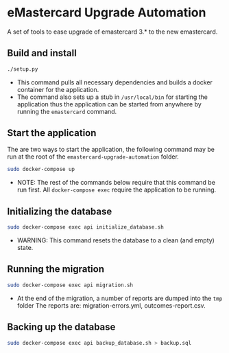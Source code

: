 # eMastercard Upgrade Automation

A set of tools to ease upgrade of emastercard 3.* to the new emastercard.

## Build and install

```bash
./setup.py
```
- This command pulls all necessary dependencies and builds a docker container for the application.
- The command also sets up a stub in `/usr/local/bin` for starting the application thus the
  application can be started from anywhere by running the `emastercard` command.

## Start the application

The are two ways to start the application, the following command may be run at the root of
the `emastercard-upgrade-automation` folder.

```bash
sudo docker-compose up
```
- NOTE: The rest of the commands below require that this command be run first.
  All `docker-compose exec` require the application to be running. 

## Initializing the database

```bash
sudo docker-compose exec api initialize_database.sh
```

- WARNING: This command resets the database to a clean (and empty) state.

## Running the migration

```bash
sudo docker-compose exec api migration.sh
```

- At the end of the migration, a number of reports are dumped into the `tmp` folder
  The reports are: migration-errors.yml, outcomes-report.csv.

## Backing up the database

```bash
sudo docker-compose exec api backup_database.sh > backup.sql
```
